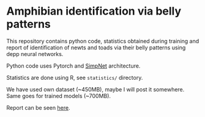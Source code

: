 # Amphibian identification via belly patterns

This repository contains python code, statistics obtained during training and report of identification of newts and toads via their belly patterns using depp neural networks.

Python code uses Pytorch and [SimpNet](https://arxiv.org/abs/1802.06205) architecture.

Statistics are done using R, see `statistics/` directory.

We have used own dataset (~450MB), maybe I will post it somewhere. Same goes for trained models (~700MB).

Report can be seen [here](./report/report.pdf).
